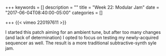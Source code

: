 +++
keywords = []
description = ""
title = "Week 22: Modular Jam"
date = "2017-06-04T08:40:00-05:00"
categories = []

+++
{{< vimeo 220197611 >}}

I started this patch aiming for an ambient tune, but after too many changes (and lack of determination) I opted to focus on testing my newly-acquired sequencer as well. The result is a more traditional subtractive-synth syle jam.
